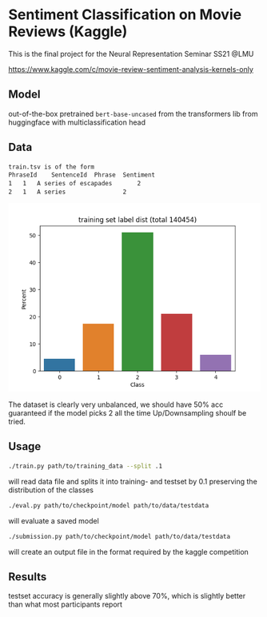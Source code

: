 # Sentiment Classification on Movie Reviews (Kaggle)
This is the final project for the Neural Representation Seminar SS21 @LMU 

https://www.kaggle.com/c/movie-review-sentiment-analysis-kernels-only

## Model
out-of-the-box pretrained ``bert-base-uncased`` from the transformers lib from huggingface with multiclassification head

## Data
```bash
train.tsv is of the form 
PhraseId	SentenceId	Phrase	Sentiment
1	1	A series of escapades	    2
2	1	A series	            2
```

![](img/train_class_dist.png)

 The dataset is clearly very unbalanced, we should have 50% acc guaranteed if the model picks 2 all the time
Up/Downsampling shoulf be tried.
## Usage
```bash
./train.py path/to/training_data --split .1
```
will read data file and splits it into training- and testset by 0.1 
preserving the distribution of the classes

```bash
./eval.py path/to/checkpoint/model path/to/data/testdata
```
will evaluate a saved model

```bash
./submission.py path/to/checkpoint/model path/to/data/testdata
```
will create an output file in the format required by the kaggle competition 

## Results
testset accuracy is generally slightly above 70%, which is slightly better than what most participants report